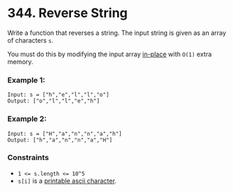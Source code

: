 # 344. Reverse String

Write a function that reverses a string. The input string is given as an array of characters `s`.

You must do this by modifying the input array [in-place](https://en.wikipedia.org/wiki/In-place_algorithm) with `O(1)` extra memory.

### Example 1:

```
Input: s = ["h","e","l","l","o"]
Output: ["o","l","l","e","h"]
```

### Example 2:

```
Input: s = ["H","a","n","n","a","h"]
Output: ["h","a","n","n","a","H"]
```

### Constraints

- `1 <= s.length <= 10^5`
- `s[i]` is a [printable ascii character](https://en.wikipedia.org/wiki/ASCII#Printable_characters).
